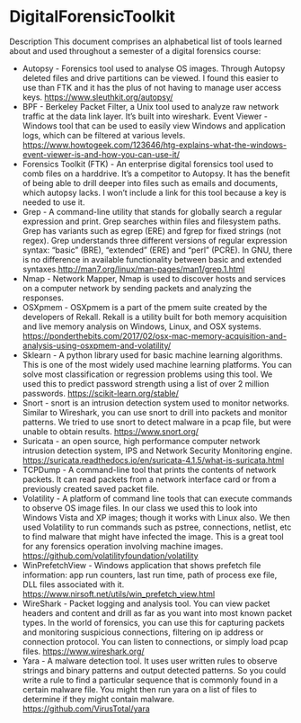 # DigitalForensicToolkit

Description
This document comprises an alphabetical  list of tools learned about and used throughout a semester of a digital forensics course:
* Autopsy - Forensics tool used to analyse OS images. Through Autopsy deleted files and drive partitions can be viewed. I found this easier to use than FTK and it has the plus of not having to manage user access keys. https://www.sleuthkit.org/autopsy/
* BPF - Berkeley Packet Filter, a Unix tool used to analyze raw network traffic at the data link layer. It’s built into wireshark.
Event Viewer - Windows tool that can be used to easily view Windows and application logs, which can be filtered at various levels. https://www.howtogeek.com/123646/htg-explains-what-the-windows-event-viewer-is-and-how-you-can-use-it/
* Forensics Toolkit (FTK) - An enterprise digital forensics tool used to comb files on a harddrive. It’s a competitor to Autopsy. It has the benefit of being able to drill deeper into files such as emails and documents, which autopsy lacks. I won’t include a link for this tool because a key is needed to use it.
* Grep - A command-line utility that stands for globally search a regular expression and print. Grep searches within files and filesystem paths. Grep has variants such as egrep (ERE) and fgrep for fixed strings (not regex). Grep understands three different versions of regular expression syntax: “basic” (BRE), “extended” (ERE) and “perl” (PCRE).  In GNU, there is no difference in available functionality between basic and extended syntaxes.http://man7.org/linux/man-pages/man1/grep.1.html
* Nmap - Network Mapper, Nmap is used to discover hosts and services on a computer network by sending packets and analyzing the responses.
* OSXpmem - OSXpmem is a part of the pmem suite created by the developers of Rekall. Rekall is a utility built for both memory acquisition and live memory analysis on Windows, Linux, and OSX systems. https://ponderthebits.com/2017/02/osx-mac-memory-acquisition-and-analysis-using-osxpmem-and-volatility/
* Sklearn - A python library used for basic machine learning algorithms. This is one of the most widely used machine learning platforms. You can solve most classification or regression problems using this tool. We used this to predict password strength using a list of over 2 million passwords. https://scikit-learn.org/stable/
* Snort - snort is an intrusion detection system used to monitor networks. Similar to Wireshark, you can use snort to drill into packets and monitor patterns. We tried to use snort to detect malware in a pcap file, but were unable to obtain results. https://www.snort.org/
* Suricata - an open source, high performance computer network intrusion detection system, IPS and Network Security Monitoring engine. https://suricata.readthedocs.io/en/suricata-4.1.5/what-is-suricata.html
* TCPDump - A command-line tool that prints the contents of network packets. It can read packets from a network interface card or from a previously created saved packet file.
* Volatility - A platform of command line tools that can execute commands to observe OS image files. In our class we used this to look into Windows Vista and XP images; though it works with Linux also. We then used Volatility to run commands such as pstree, connections, netlist, etc to find malware that might have infected the image. This is a great tool for any forensics operation involving machine images. https://github.com/volatilityfoundation/volatility
* WinPrefetchView - Windows application that shows prefetch file information: app run counters, last run time, path of process exe file, DLL files associated with it. https://www.nirsoft.net/utils/win_prefetch_view.html
* WireShark - Packet logging and analysis tool. You can view packet headers and content and drill as far as you want into most known packet types. In the world of forensics, you can use this for capturing packets and monitoring suspicious connections, filtering on ip address or connection protocol. You can listen to connections, or simply load pcap files. https://www.wireshark.org/
* Yara - A malware detection tool. It uses user written rules to observe strings and binary patterns and output detected patterns. So you could write a rule to find a particular sequence that is commonly found in a certain malware file. You might then run yara on a list of files to determine if they might contain malware. https://github.com/VirusTotal/yara
